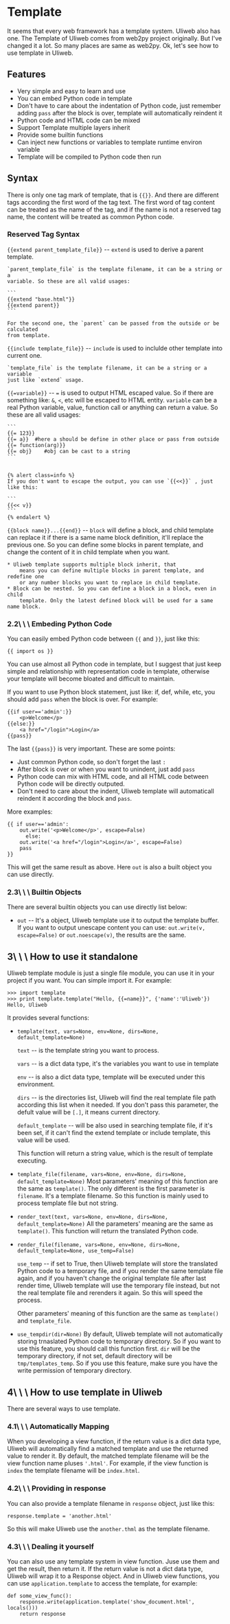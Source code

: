 # Template

It seems that every web framework has a template system. Uliweb also has
one. The Template of Uliweb comes from web2py project originally. But I've
changed it a lot. So many places are same as web2py. Ok, let's see how
to use template in Uliweb.


## Features


* Very simple and easy to learn and use
* You can embed Python code in template
* Don't have to care about the indentation of Python code, just remember adding
    `pass` after the block is over, template will automatically reindent it
* Python code and HTML code can be mixed
* Support Template multiple layers inherit
* Provide some builtin functions
* Can inject new functions or variables to template runtime environ variable
* Template will be compiled to Python code then run


## Syntax

There is only one tag mark of template, that is `{{}}`. And there are different
tags according the first word of the tag text. The first word of tag content
can be treated as the name of the tag, and if the name is not a reserved tag
name, the content will be treated as common Python code.


### Reserved Tag Syntax


`{{extend parent_template_file}}` --
    `extend` is used to derive a parent template.
    
    `parent_template_file` is the template filename, it can be a string or a
    variable. So these are all valid usages:

    ```
    {{extend "base.html"}}
    {{extend parent}}
    ```

    For the second one, the `parent` can be passed from the outside or be calculated
    from template.


`{{include template_file}}` --
    `include` is used to inclulde other template into current one.
    
    `template_file` is the template filename, it can be a string or a variable
    just like `extend` usage.


`{{=variable}}` --
    `=` is used to output HTML escaped value. So if there are something like: `&`,
    `<`, etc will be escaped to HTML entity.
    `variable` can be a real Python variable, value, function call or anything
    can return a value. So these are all valid usages:

    ```
    {{= 123}}
    {{= a}}  #here a should be define in other place or pass from outside
    {{= function(arg)}}
    {{= obj}    #obj can be cast to a string
    ```


    {% alert class=info %}
    If you don't want to escape the output, you can use `{{<<}}` , just like this:

    ```
    {{<< v}}
    ```
    {% endalert %}



`{{block name}}...{{end}}` --
    `block` will define a block, and child template can replace it if there is
    a same name block definition, it'll replace the previous one. So you can
    define some blocks in parent template, and change the content of it in child
    template when you want.

    * Uliweb template supports multiple block inherit, that
        means you can define multiple blocks in parent template, and redefine one
        or any number blocks you want to replace in child template.
    * Block can be nested. So you can define a block in a block, even in child
        template. Only the latest defined block will be used for a same name block.





### 2.2\ \ \ Embeding Python Code

You can easily embed Python code between `{{` and `}}`, just like this:


```
{{ import os }}
```

You can use almost all Python code in template, but I suggest that just keep
simple and relationship with representation code in template, otherwise your
template will become bloated and difficult to maintain.

If you want to use Python block statement, just like: if, def, while, etc, you
should add `pass` when the block is over. For example:


```
{{if user=='admin':}}
    <p>Welcome</p>
{{else:}}
    <a href="/login">Login</a>
{{pass}}
```

The last `{{pass}}` is very important. These are some points:


* Just common Python code, so don't forget the last `:`
* After block is over or when you want to unindent, just add `pass`
* Python code can mix with HTML code, and all HTML code between Python code
    will be directly outputed.
* Don't need to care about the indent, Uliweb template will automaticall
    reindent it according the block and `pass`.

More examples:


```
{{ if user=='admin':
    out.write('<p>Welcome</p>', escape=False)
      else:
    out.write('<a href="/login">Login</a>', escape=False)
    pass
}}
```

This will get the same result as above. Here `out` is also a built object you
can use directly.


### 2.3\ \ \ Builtin Objects

There are several builtin objects you can use directly list below:


* 
    `out` --
    It's a object, Uliweb template use it to output the template buffer. If you
        want to output unescape content you can use: `out.write(v, escape=False)` or
        `out.noescape(v)`, the results are the same.




## 3\ \ \ How to use it standalone

Uliweb template module is just a single file module, you can use it in your
project if you want. You can simple import it. For example:


```
>>> import template
>>> print template.template("Hello, {{=name}}", {'name':'Uliweb'})
Hello, Uliweb
```

It provides several functions:


* `template(text, vars=None, env=None, dirs=None, default_template=None)`

    `text` --
            is the template string you want to process.

    `vars` --
            is a dict data type, it's the variables you want to use in template

    `env` --
            is also a dict data type, template will be executed under this environment.

    `dirs` --
            is the directories list, Uliweb will find the real template file path
        according this list when it needed. If you don't pass this parameter,
        the defult value will be `[.]`, it means current directory.

    `default_template` --
            will be also used in searching template file, if it's been set, if it can't
        find the extend template or include template, this value will be used.


    This function will return a string value, which is the result of template
    executing.
* `template_file(filename, vars=None, env=None, dirs=None, default_template=None)`
    Most parameters' meaning of this function are the same as `template()`. The only different
    is the first parameter is `filename`. It's a template filename. So this function
    is mainly used to process template file but not string.
* `render_text(text, vars=None, env=None, dirs=None, default_template=None)`
    All the parameters' meaning are the same as `template()`. This function will
    return the translated Python code.
* `render_file(filename, vars=None, env=None, dirs=None, default_template=None, use_temp=False)`

    `use_temp` --
            if set to True, then Uliweb template will store the translated Python code
        to a temporary file, and if you render the same template file again, and if
        you haven't change the original template file after last render time, Uliweb
        template will use the temporary file instead, but not the real template file
        and rerenders it again. So this will speed the process.


    Other parameters' meaning of this function are the same as `template()` and
    `template_file`.
* `use_tempdir(dir=None)`
    By default, Uliweb template will not automatically storing trnaslated Python code
    to temporary directory. So if you want to use this feature, you should call this
    function first. `dir` will be the temporary directory, if not set, default
    directory will be `tmp/templates_temp`. So if you use this feature, make sure
    you have the write permission of temporary directory.


## 4\ \ \ How to use template in Uliweb

There are several ways to use template.


### 4.1\ \ \ Automatically Mapping

When you developing a view function, if the return value is a dict data type,
Uliweb will automatically find a matched template and use the returned value
to render it. By default, the matched template filename will be the view function
name pluses `'.html'`. For example, if the view function is `index` the template
filename will be `index.html`.


### 4.2\ \ \ Providing in response

You can also provide a template filename in `response` object, just like this:


```
response.template = 'another.html'
```

So this will make Uliweb use the `another.thml` as the template filename.


### 4.3\ \ \ Dealing it yourself

You can also use any template system in view function. Juse use them and get the
result, then return it. If the return value is not a dict data type, Uliweb
will wrap it to a Response object. And in Uliweb view functions, you can use
`application.template` to access the template, for example:


```
def some_view_func():
    response.write(application.template('show_document.html', locals()))
    return response
```

